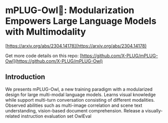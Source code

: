 # mPLUG-Owl🦉: Modularization Empowers Large Language Models with Multimodality

[https://arxiv.org/abs/2304.14178](https://arxiv.org/abs/2304.14178)

Get more code details on this repo: [https://github.com/X-PLUG/mPLUG-Owl](https://github.com/X-PLUG/mPLUG-Owl)

## Introduction
We presents mPLUG-Owl, a new training paradigm with a modularized design for large multi-modal language models. Learns visual knowledge while support multi-turn conversation consisting of different modalities. Observed abilities such as multi-image correlation and scene text understanding, vision-based document comprehension. Release a visually-related instruction evaluation set OwlEval
